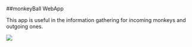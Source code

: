##monkeyBall WebApp

This app is useful in the information gathering for incoming monkeys and outgoing ones.

![](https://media.giphy.com/media/l2R077quXSVyuV4bK/giphy.gif)
